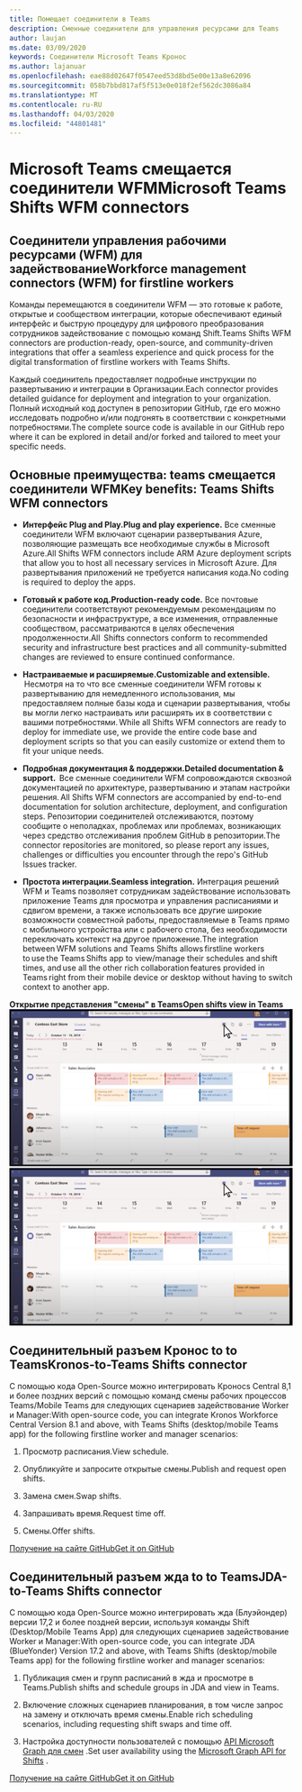 ```yaml
---
title: Помещает соединители в Teams
description: Сменные соединители для управления ресурсами для Teams
author: laujan
ms.date: 03/09/2020
keywords: Соединители Microsoft Teams Кронос
ms.author: lajanuar
ms.openlocfilehash: eae88d02647f0547eed53d8bd5e00e13a8e62096
ms.sourcegitcommit: 058b7bbd817af5f513e0e018f2ef562dc3086a84
ms.translationtype: MT
ms.contentlocale: ru-RU
ms.lasthandoff: 04/03/2020
ms.locfileid: "44801481"
---
```

# <a name="microsoft-teams-shifts-wfm-connectors"></a><span data-ttu-id="ab495-104">Microsoft Teams смещается соединители WFM</span><span class="sxs-lookup"><span data-stu-id="ab495-104">Microsoft Teams Shifts WFM connectors</span></span>  

## <a name="workforce-management-connectors-wfm-for-firstline-workers"></a><span data-ttu-id="ab495-105">Соединители управления рабочими ресурсами (WFM) для задействование</span><span class="sxs-lookup"><span data-stu-id="ab495-105">Workforce management connectors (WFM) for firstline workers</span></span> 

<span data-ttu-id="ab495-106">Команды перемещаются в соединители WFM — это готовые к работе, открытые и сообществом интеграции, которые обеспечивают единый интерфейс и быструю процедуру для цифрового преобразования сотрудников задействование с помощью команд Shift.</span><span class="sxs-lookup"><span data-stu-id="ab495-106">Teams Shifts WFM connectors are production-ready, open-source, and community-driven integrations that offer a seamless experience and quick process for the digital transformation of firstline workers with Teams Shifts.</span></span> 

<span data-ttu-id="ab495-107">Каждый соединитель предоставляет подробные инструкции по развертыванию и интеграции в Организации.</span><span class="sxs-lookup"><span data-stu-id="ab495-107">Each connector provides detailed guidance for deployment and integration to your organization.</span></span> <span data-ttu-id="ab495-108">Полный исходный код доступен в репозитории GitHub, где его можно исследовать подробно и/или подгонять в соответствии с конкретными потребностями.</span><span class="sxs-lookup"><span data-stu-id="ab495-108">The complete source code is available in our GitHub repo where it can be explored in detail and/or forked and tailored to meet your specific needs.</span></span>

## <a name="key-benefits-teams-shifts-wfm-connectors"></a><span data-ttu-id="ab495-109">Основные преимущества: teams смещается соединители WFM</span><span class="sxs-lookup"><span data-stu-id="ab495-109">Key benefits: Teams Shifts WFM connectors</span></span>

* <span data-ttu-id="ab495-110">**Интерфейс Plug and Play.**</span><span class="sxs-lookup"><span data-stu-id="ab495-110">**Plug and play experience.**</span></span> <span data-ttu-id="ab495-111">Все сменные соединители WFM включают сценарии развертывания Azure, позволяющие размещать все необходимые службы в Microsoft Azure.</span><span class="sxs-lookup"><span data-stu-id="ab495-111">All Shifts WFM connectors include ARM Azure deployment scripts that allow you to host all necessary services in Microsoft Azure.</span></span> <span data-ttu-id="ab495-112">Для развертывания приложений не требуется написания кода.</span><span class="sxs-lookup"><span data-stu-id="ab495-112">No coding is required to deploy the apps.</span></span>

* <span data-ttu-id="ab495-113">**Готовый к работе код.**</span><span class="sxs-lookup"><span data-stu-id="ab495-113">**Production-ready code.**</span></span> <span data-ttu-id="ab495-114">Все почтовые соединители соответствуют рекомендуемым рекомендациям по безопасности и инфраструктуре, а все изменения, отправленные сообществом, рассматриваются в целях обеспечения продолженности.</span><span class="sxs-lookup"><span data-stu-id="ab495-114">All  Shifts connectors conform to recommended security and infrastructure best practices and all community-submitted changes are reviewed to ensure continued conformance.</span></span>

* <span data-ttu-id="ab495-115">**Настраиваемые и расширяемые.**</span><span class="sxs-lookup"><span data-stu-id="ab495-115">**Customizable and extensible.**</span></span> <span data-ttu-id="ab495-116"> Несмотря на то что все сменные соединители WFM готовы к развертыванию для немедленного использования, мы предоставляем полные базы кода и сценарии развертывания, чтобы вы могли легко настраивать или расширять их в соответствии с вашими потребностями.</span><span class="sxs-lookup"><span data-stu-id="ab495-116"> While all Shifts WFM connectors are ready to deploy for immediate use, we provide the entire code base and deployment scripts so that you can easily customize or extend them to fit your unique needs.</span></span>

* <span data-ttu-id="ab495-117">**Подробная документация & поддержки.**</span><span class="sxs-lookup"><span data-stu-id="ab495-117">**Detailed documentation & support.**</span></span> <span data-ttu-id="ab495-118"> Все сменные соединители WFM сопровождаются сквозной документацией по архитектуре, развертыванию и этапам настройки решения.</span><span class="sxs-lookup"><span data-stu-id="ab495-118"> All Shifts WFM connectors are accompanied by end-to-end documentation for solution architecture, deployment, and configuration steps.</span></span> <span data-ttu-id="ab495-119">Репозитории соединителей отслеживаются, поэтому сообщите о неполадках, проблемах или проблемах, возникающих через средство отслеживания проблем GitHub в репозитории.</span><span class="sxs-lookup"><span data-stu-id="ab495-119">The connector repositories are monitored, so please report any issues, challenges or difficulties you encounter through the repo's GitHub Issues tracker.</span></span>

* <span data-ttu-id="ab495-120">**Простота интеграции.**</span><span class="sxs-lookup"><span data-stu-id="ab495-120">**Seamless integration.**</span></span> <span data-ttu-id="ab495-121">Интеграция решений WFM и Teams позволяет сотрудникам задействование использовать приложение Teams для просмотра и управления расписаниями и сдвигом времени, а также использовать все другие широкие возможности совместной работы, предоставляемые в Teams прямо с мобильного устройства или с рабочего стола, без необходимости переключать контекст на другое приложение.</span><span class="sxs-lookup"><span data-stu-id="ab495-121">The integration between WFM solutions and Teams Shifts allows firstline workers to use the Teams Shifts app to view/manage their schedules and shift times, and use all the other rich collaboration features provided in Teams right from their mobile device or desktop without having to switch context to another app.</span></span>

<span data-ttu-id="ab495-122">**Открытие представления "смены" в Teams**</span><span class="sxs-lookup"><span data-stu-id="ab495-122">**Open shifts view in Teams**</span></span>  
<span data-ttu-id="ab495-123">![Открытие смен в Teams](../assets/images/teams-open-shifts-view.png)</span><span class="sxs-lookup"><span data-stu-id="ab495-123">![Open shifts in Teams](../assets/images/teams-open-shifts-view.png)</span></span>

## <a name="kronos-to-teams-shifts-connector"></a><span data-ttu-id="ab495-124">Соединительный разъем Кронос to to Teams</span><span class="sxs-lookup"><span data-stu-id="ab495-124">Kronos-to-Teams Shifts connector</span></span>

<span data-ttu-id="ab495-125">С помощью кода Open-Source можно интегрировать Кроносs Central 8,1 и более поздних версий с помощью команд смены рабочих процессов Teams/Mobile Teams для следующих сценариев задействование Worker и Manager:</span><span class="sxs-lookup"><span data-stu-id="ab495-125">With open-source code, you can integrate Kronos Workforce Central Version 8.1 and above, with Teams Shifts (desktop/mobile Teams app) for the following firstline worker and manager scenarios:</span></span>

1. <span data-ttu-id="ab495-126">Просмотр расписания.</span><span class="sxs-lookup"><span data-stu-id="ab495-126">View schedule.</span></span>

1. <span data-ttu-id="ab495-127">Опубликуйте и запросите открытые смены.</span><span class="sxs-lookup"><span data-stu-id="ab495-127">Publish and request open shifts.</span></span>

1. <span data-ttu-id="ab495-128">Замена смен.</span><span class="sxs-lookup"><span data-stu-id="ab495-128">Swap shifts.</span></span>

1. <span data-ttu-id="ab495-129">Запрашивать время.</span><span class="sxs-lookup"><span data-stu-id="ab495-129">Request time off.</span></span>

1. <span data-ttu-id="ab495-130">Смены.</span><span class="sxs-lookup"><span data-stu-id="ab495-130">Offer shifts.</span></span>

[<span data-ttu-id="ab495-131">Получение на сайте GitHub</span><span class="sxs-lookup"><span data-stu-id="ab495-131">Get it on GitHub</span></span>]( https://aka.ms/KronosShiftsConnector)

## <a name="jda-to-teams-shifts-connector"></a><span data-ttu-id="ab495-132">Соединительный разъем жда to to Teams</span><span class="sxs-lookup"><span data-stu-id="ab495-132">JDA-to-Teams Shifts connector</span></span>

<span data-ttu-id="ab495-133">С помощью кода Open-Source можно интегрировать жда (Блуэйондер) версии 17,2 и более поздней версии, используя команды Shift (Desktop/Mobile Teams App) для следующих сценариев задействование Worker и Manager:</span><span class="sxs-lookup"><span data-stu-id="ab495-133">With open-source code, you can integrate JDA (BlueYonder) Version 17.2 and above, with Teams Shifts (desktop/mobile Teams app) for the following firstline worker and manager scenarios:</span></span>

1. <span data-ttu-id="ab495-134">Публикация смен и групп расписаний в жда и просмотре в Teams.</span><span class="sxs-lookup"><span data-stu-id="ab495-134">Publish shifts and schedule groups in JDA and view in Teams.</span></span>

1. <span data-ttu-id="ab495-135">Включение сложных сценариев планирования, в том числе запрос на замену и отключать время смены.</span><span class="sxs-lookup"><span data-stu-id="ab495-135">Enable rich scheduling scenarios, including requesting shift swaps and time off.</span></span>

1. <span data-ttu-id="ab495-136">Настройка доступности пользователей с помощью [API Microsoft Graph для смен](/graph/api/resources/shift?view=graph-rest-beta) .</span><span class="sxs-lookup"><span data-stu-id="ab495-136">Set  user availability using the [Microsoft Graph API for Shifts](/graph/api/resources/shift?view=graph-rest-beta) .</span></span>

[<span data-ttu-id="ab495-137">Получение на сайте GitHub</span><span class="sxs-lookup"><span data-stu-id="ab495-137">Get it on GitHub</span></span>](https://aka.ms/JDAShiftsConnector)</br></br>
